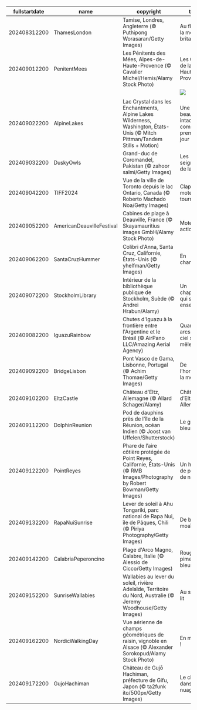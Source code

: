 |fullstartdate|name|copyright|title|image|
|--|--|--|--|--|
202408312200|ThamesLondon|Tamise, Londres, Angleterre (© Puthipong Worasaran/Getty Images)|Au flux de la mémoire britannique|![](/fr-FR/2024/09/202408312200ThamesLondon.jpg)|
202409012200|PenitentMees|Les Pénitents des Mées, Alpes-de-Haute-Provence (© Cavalier Michel/Hemis/Alamy Stock Photo)|Les Géants de la Haute-Provence|![](/fr-FR/2024/09/202409012200PenitentMees.jpg)|
||||![](/fr-FR/2024/09/.jpg)|
202409022200|AlpineLakes|Lac Crystal dans les Enchantments, Alpine Lakes Wilderness, Washington, États-Unis (© Mitch Pittman/Tandem Stills + Motion)|Une beauté intacte comme au premier jour|![](/fr-FR/2024/09/202409022200AlpineLakes.jpg)|
202409032200|DuskyOwls|Grand-duc de Coromandel, Pakistan (© zahoor salmi/Getty Images)|Les seigneurs de la nuit|![](/fr-FR/2024/09/202409032200DuskyOwls.jpg)|
202409042200|TIFF2024|Vue de la ville de Toronto depuis le lac Ontario, Canada (© Roberto Machado Noa/Getty Images)|Clap, moteur, ça tourne !|![](/fr-FR/2024/09/202409042200TIFF2024.jpg)|
202409052200|AmericanDeauvilleFestival|Cabines de plage à Deauville, France (© Skayamauritius images GmbH/Alamy Stock Photo)|Moteur… action !|![](/fr-FR/2024/09/202409052200AmericanDeauvilleFestival.jpg)|
202409062200|SantaCruzHummer|Colibri d'Anna, Santa Cruz, Californie, États-Unis (© yhelfman/Getty Images)|En chantant...|![](/fr-FR/2024/09/202409062200SantaCruzHummer.jpg)|
202409072200|StockholmLibrary|Intérieur de la bibliothèque publique de Stockholm, Suède (© Andrei Hrabun/Alamy)|Un chapitre qui s’écrit ensemble|![](/fr-FR/2024/09/202409072200StockholmLibrary.jpg)|
202409082200|IguazuRainbow|Chutes d'Iguazu à la frontière entre l'Argentine et le Brésil (© AirPano LLC/Amazing Aerial Agency)|Quand les arcs-en-ciel s’en mêlent|![](/fr-FR/2024/09/202409082200IguazuRainbow.jpg)|
202409092200|BridgeLisbon|Pont Vasco de Gama, Lisbonne, Portugal (© Achim Thomae/Getty Images)|De l’horizon à la mer|![](/fr-FR/2024/09/202409092200BridgeLisbon.jpg)|
202409102200|EltzCastle|Château d'Eltz, Allemagne (© Allard Schager/Alamy)|Château d’Eltz, Allemagne|![](/fr-FR/2024/09/202409102200EltzCastle.jpg)|
202409112200|DolphinReunion|Pod de dauphins près de l'île de la Réunion, océan Indien (© Joost van Uffelen/Shutterstock)|Le grand bleu|![](/fr-FR/2024/09/202409112200DolphinReunion.jpg)|
202409122200|PointReyes|Phare de l’aire côtière protégée de Point Reyes, Californie, États-Unis (© RMB Images/Photography by Robert Bowman/Getty Images)|Un havre de paix et de nature|![](/fr-FR/2024/09/202409122200PointReyes.jpg)|
202409132200|RapaNuiSunrise|Lever de soleil à Ahu Tongariki, parc national de Rapa Nui, île de Pâques, Chili (© Piriya Photography/Getty Images)|De bon moaï-tin|![](/fr-FR/2024/09/202409132200RapaNuiSunrise.jpg)|
202409142200|CalabriaPeperoncino|Plage d'Arco Magno, Calabre, Italie (© Alessio de Cicco/Getty Images)|Rouge piment et bleu azur|![](/fr-FR/2024/09/202409142200CalabriaPeperoncino.jpg)|
202409152200|SunriseWallabies|Wallabies au lever du soleil, rivière Adelaïde, Territoire du Nord, Australie (© Jeremy Woodhouse/Getty Images)|Au saut du lit|![](/fr-FR/2024/09/202409152200SunriseWallabies.jpg)|
202409162200|NordicWalkingDay|Vue aérienne de champs géométriques de raisin, vignoble en Alsace (© Alexander Sorokopud/Alamy Stock Photo)|En marche !|![](/fr-FR/2024/09/202409162200NordicWalkingDay.jpg)|
202409172200|GujoHachiman|Château de Gujō Hachiman, préfecture de Gifu, Japon (© ta2funk ito/500px/Getty Images)|Le château dans les nuages|![](/fr-FR/2024/09/202409172200GujoHachiman.jpg)|
